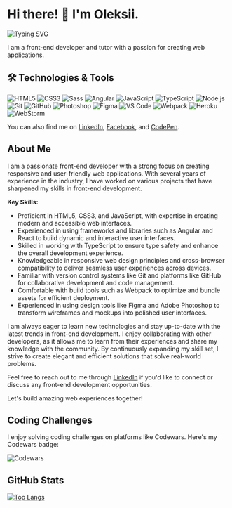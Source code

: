 # Hi there! 👋 I'm Oleksii.

[![Typing SVG](https://readme-typing-svg.herokuapp.com?color=%2336BCF7&lines=Welcome+to+my+GitHub+page)](https://git.io/typing-svg)

I am a front-end developer and tutor with a passion for creating web applications.

## 🛠️ Technologies & Tools

![HTML5](https://img.shields.io/badge/HTML5-E34F26?style=flat-square&logo=html5&logoColor=white)
![CSS3](https://img.shields.io/badge/CSS3-1572B6?style=flat-square&logo=css3&logoColor=white)
![Sass](https://img.shields.io/badge/Sass-CC6699?style=flat-square&logo=sass&logoColor=white)
![Angular](https://img.shields.io/badge/Angular-DD0031?style=flat-square&logo=angular&logoColor=white)
![JavaScript](https://img.shields.io/badge/JavaScript-EFD53C?style=flat-square&logo=javascript&logoColor=black)
![TypeScript](https://img.shields.io/badge/TypeScript-007ACC?style=flat-square&logo=typescript&logoColor=fff)
![Node.js](https://img.shields.io/badge/Node.js-90C53F?style=flat-square&logo=node.js&logoColor=fff)
![Git](https://img.shields.io/badge/Git-F05033?style=flat-square&logo=git&logoColor=fff)
![GitHub](https://img.shields.io/badge/GitHub-000?style=flat-square&logo=github&logoColor=fff)
![Photoshop](https://img.shields.io/badge/Photoshop-31A8FF?style=flat-square&logo=adobe-photoshop&logoColor=fff)
![Figma](https://img.shields.io/badge/Figma-1D1D1D?style=flat-square&logo=figma&logoColor=fff)
![VS Code](https://img.shields.io/badge/VS_Code-007ACC?style=flat-square&logo=visual-studio-code&logoColor=fff)
![Webpack](https://img.shields.io/badge/Webpack-89CFF3?style=flat-square&logo=webpack&logoColor=000)
![Heroku](https://img.shields.io/badge/Heroku-430098?style=flat-square&logo=heroku&logoColor=white)
![WebStorm](https://img.shields.io/badge/WebStorm-143?style=flat-square&logo=webstorm&logoColor=white&color=black)

You can also find me on [LinkedIn](https://www.linkedin.com/in/oleksii-ustinov/), [Facebook](https://www.facebook.com/oleksii.ustinov), and [CodePen](https://codepen.io/OleksiiU).
## About Me

I am a passionate front-end developer with a strong focus on creating responsive and user-friendly web applications. With several years of experience in the industry, I have worked on various projects that have sharpened my skills in front-end development.

**Key Skills:**
- Proficient in HTML5, CSS3, and JavaScript, with expertise in creating modern and accessible web interfaces.
- Experienced in using frameworks and libraries such as Angular and React to build dynamic and interactive user interfaces.
- Skilled in working with TypeScript to ensure type safety and enhance the overall development experience.
- Knowledgeable in responsive web design principles and cross-browser compatibility to deliver seamless user experiences across devices.
- Familiar with version control systems like Git and platforms like GitHub for collaborative development and code management.
- Comfortable with build tools such as Webpack to optimize and bundle assets for efficient deployment.
- Experienced in using design tools like Figma and Adobe Photoshop to transform wireframes and mockups into polished user interfaces.

I am always eager to learn new technologies and stay up-to-date with the latest trends in front-end development. I enjoy collaborating with other developers, as it allows me to learn from their experiences and share my knowledge with the community. By continuously expanding my skill set, I strive to create elegant and efficient solutions that solve real-world problems.

Feel free to reach out to me through [LinkedIn](https://www.linkedin.com/in/oleksii-ustinov/) if you'd like to connect or discuss any front-end development opportunities.

Let's build amazing web experiences together!

## Coding Challenges

I enjoy solving coding challenges on platforms like Codewars. Here's my Codewars badge:

![Codewars](https://www.codewars.com/users/OleksiiU/badges/large)

## GitHub Stats

[![Top Langs](https://github-readme-stats.vercel.app/api/top-langs/?username=holus-bolus&layout=compact)](https://github.com/anuraghazra/github-readme-stats)





